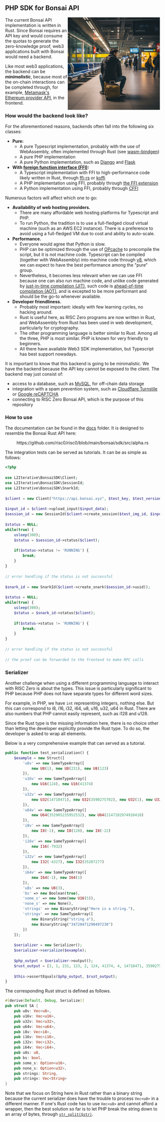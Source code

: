 ## PHP SDK for Bonsai API

<img src="title.png" align="right" alt="a guy sitting on the subway station waiting for the train to arrive" width="300"/>

The current Bonsai API implementation is written in Rust. Since Bonsai requires an API key and would consume the quotas
to generate the zero-knowledge proof, web3 applications built with Bonsai would need a backend.

Like most web3 applications, the backend can be **_minimalistic_**, because most of the on-chain interactions can be completed 
through, for example, [Metamask's Ethereum provider API](https://docs.metamask.io/wallet/reference/provider-api/), in the frontend.

### How would the backend look like?

For the aforementioned reasons, backends often fall into the following six classes:
- **Pure:**
  * A pure Typescript implementation, probably with the use of WebAssembly, often implemented through Rust (see [wasm-bindgen](https://github.com/rustwasm/wasm-bindgen)) 
  * A pure PHP implementation  
  * A pure Python implementation, such as [Django](https://www.djangoproject.com/) and [Flask](https://github.com/pallets/flask)
- **With  [foreign function interface (FFI)](https://en.wikipedia.org/wiki/Foreign_function_interface):**
  * A Typescript implementation with FFI to high-performance code likely written in Rust, through [ffi-rs](https://github.com/zhangyuang/node-ffi-rs) or [koffi](https://github.com/Koromix/koffi)
  * A PHP implementation using FFI, probably through [the FFI extension](https://www.php.net/manual/en/book.ffi.php)
  * A Python implementation using FFI, probably through [CFFI](https://cffi.readthedocs.io/en/latest/)

Numerous factors will affect which one to go:
- **Availability of web hosting providers.**
  * There are many affordable web hosting platforms for Typescript and PHP. 
  * To run Python, the tradition is to use a full-fledged cloud virtual machine (such as an AWS EC2 instance). There is a preference to 
  avoid using a full-fledged VM due to cost and ability to auto-scale.
- **Performance.** 
  * Everyone would agree that Python is slow. 
  * PHP can be optimized through the use of [OPcache](https://www.php.net/manual/en/book.opcache.php) 
to precompile the script, but it is not machine code. Typescript can be compiled (together with WebAssembly) 
into machine code through [v8](https://v8.dev/), which we can expect to have the best performance among the "pure" group. 
  * Nevertheless, it becomes less relevant when we can use FFI because one can also run machine code, and unlike code 
generated by [just-in-time compilation (JIT)](https://en.wikipedia.org/wiki/Just-in-time_compilation), such code is 
[ahead-of-time compilation (AOT)](https://en.wikipedia.org/wiki/Ahead-of-time_compilation), and is excepted to be more 
performant and should be the go-to whenever available.
- **Developer friendliness.** 
  * Probably most important: ideally with few learning cycles, no hacking around.
  * Rust is useful here, as RISC Zero programs are now written in Rust, and WebAssembly from Rust has been 
used in web development, particularly for cryptography.
  * The other programming language is better similar to Rust. Among all the three, PHP is most similar. PHP is known for very friendly to beginners.
  * All there have available Web3 SDK implementation, but Typescript has best support nowadays. 

It is important to know that this backend is going to be minimalistic. We have the backend because the API key cannot be 
exposed to the client. The backend may just consist of:
- access to a database, such as [MySQL](https://www.mysql.com/), for off-chain data storage
- integration with a spam prevention system, such as [Cloudflare Turnstile](https://www.cloudflare.com/products/turnstile/) or [Google reCAPTCHA](https://www.google.com/recaptcha/about/)
- connecting to RISC Zero Bonsai API, which is the purpose of this repository

### How to use

The documentation can be found in the [docs](docs) folder. It is designed to resemble the Bonsai Rust API here:

<p align="center">
https://github.com/risc0/risc0/blob/main/bonsai/sdk/src/alpha.rs
</p>

The integration tests can be served as tutorials. It can be as simple as follows:
```php
<?php

use L2Iterative\BonsaiSDK\Client;
use L2Iterative\BonsaiSDK\SessionId;
use L2Iterative\BonsaiSDK\SnarkId;

$client = new Client("https://api.bonsai.xyz", $test_key, $test_version);

$input_id = $client->upload_input($input_data);
$session_id = new SessionId($client->create_session($test_img_id, $input_id, []));

$status = NULL;
while(true) {
    usleep(300);
    $status = $session_id->status($client);
    
    if($status->status != 'RUNNING') {
        break;
    }
}

// error handling if the status is not successful

$snark_id = new SnarkId($client->create_snark($session_id->uuid));

$status = NULL;
while(true) {
    usleep(300);
    $status = $snark_id->status($client);
    
    if($status->status != 'RUNNING') {
        break;
    }
}

// error handling if the status is not successful

// the proof can be forwarded to the frontend to make RPC calls

```

### Serializer

Another challenge when using a different programming language to interact with RISC Zero is about the types. 
This issue is particularly significant to PHP because PHP does not have separate types for different word sizes.

For example, in PHP, we have `int` representing integers, nothing else. But this can correspond to i8, i16, i32, i64, 
u8, u16, u32, u64 in Rust. There are also numbers that PHP cannot easily represent, such as i128 and u128. 

Since the Rust type is the missing information here, there is no choice other than letting the developer explicitly 
provide the Rust type. To do so, the developer is asked to wrap all elements.

Below is a very comprehensive example that can served as a tutorial. 

```php
public function test_serialization() {
    $example = new Struct([
        'u8v' => new SameTypeArray([
            new U8(1), new U8(231), new U8(123)
        ]),
        'u16v' => new SameTypeArray([
            new U16(124), new U16(41374)
        ]),
        'u32v' => new SameTypeArray([
            new U32(14710471), new U32(3590275702), new U32(1), new U32(2)
        ]),
        'u64v' => new SameTypeArray([
            new U64(352905235952532), new U64(2147102974910410)
        ]),
        'i8v' => new SameTypeArray([
            new I8(-1), new I8(120), new I8(-22)
        ]),
        'i16v' => new SameTypeArray([
            new I16(-7932)
        ]),
        'i32v' => new SameTypeArray([
            new I32(-4327), new I32(35207277)
        ]),
        'i64v' => new SameTypeArray([
            new I64(-1), new I64(1)
        ]),
        'u8s' => new U8(3),
        'bs' => new Boolean(true),
        'some_s' => new Some(new U16(5)),
        'none_s' => new None(),
        'strings' => new BinaryString("Here is a string."),
        'stringv' => new SameTypeArray([
            new BinaryString("string a"),
            new BinaryString("34720471290497230")
        ])
    ]);

    $serializer = new Serializer();
    $serializer->serialize($example);

    $php_output = $serializer->output();
    $rust_output = [3, 1, 231, 123, 2, 124, 41374, 4, 14710471, 3590275702, 1, 2, 2, 658142100, 82167, 1578999754, 499911, 3, 4294967295, 120, 4294967274, 1, 4294959364, 2, 4294962969, 35207277, 2, 4294967295, 4294967295, 1, 0, 3, 1, 1, 5, 0, 17, 1701995848, 544434464, 1953701985, 1735289202, 46, 2, 8, 1769108595, 1629513582, 17, 842478643, 825701424, 875575602, 858928953, 48];

    $this->assertEquals($php_output, $rust_output);
}
```

The corresponding Rust struct is defined as follows.
```rust
#[derive(Default, Debug, Serialize)]
pub struct SA {
    pub u8v: Vec<u8>,
    pub u16v: Vec<u16>,
    pub u32v: Vec<u32>,
    pub u64v: Vec<u64>,
    pub i8v: Vec<i8>,
    pub i16v: Vec<i16>,
    pub i32v: Vec<i32>,
    pub i64v: Vec<i64>,
    pub u8s: u8,
    pub bs: bool,
    pub some_s: Option<u16>,
    pub none_s: Option<u32>,
    pub strings: String,
    pub stringv: Vec<String>
}
```

Note that we focus on String here in Rust rather than a binary string because the current serializer does have the trouble 
to process `Vec<u8>` in a different manner. If one's Rust code has to use `Vec<u8>` and cannot afford a wrapper, then 
the best solution so far is to let PHP break the string down to an array of bytes, through [`str_split($str)`](https://www.php.net/manual/en/function.str-split.php).
